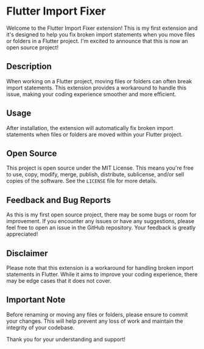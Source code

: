 # Flutter Import Fixer

Welcome to the Flutter Import Fixer extension! This is my first extension and it's designed to help you fix broken import statements when you move files or folders in a Flutter project. I'm excited to announce that this is now an open source project!

## Description

When working on a Flutter project, moving files or folders can often break import statements. This extension provides a workaround to handle this issue, making your coding experience smoother and more efficient.

## Usage

After installation, the extension will automatically fix broken import statements when files or folders are moved within your Flutter project.

## Open Source

This project is open source under the MIT License. This means you're free to use, copy, modify, merge, publish, distribute, sublicense, and/or sell copies of the software. See the `LICENSE` file for more details.

## Feedback and Bug Reports

As this is my first open source project, there may be some bugs or room for improvement. If you encounter any issues or have any suggestions, please feel free to open an issue in the GitHub repository. Your feedback is greatly appreciated!

## Disclaimer

Please note that this extension is a workaround for handling broken import statements in Flutter. While it aims to improve your coding experience, there may be edge cases that it does not cover. 

## Important Note

Before renaming or moving any files or folders, please ensure to commit your changes. This will help prevent any loss of work and maintain the integrity of your codebase.

Thank you for your understanding and support!
